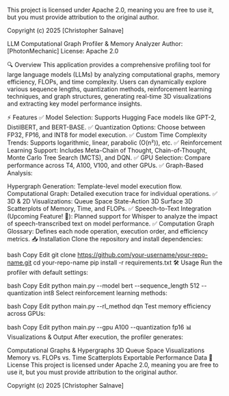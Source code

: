 
This project is licensed under Apache 2.0, meaning you are free to use it, but you must provide attribution to the original author.

Copyright (c) 2025 [Christopher Salnave]

LLM Computational Graph Profiler & Memory Analyzer
Author: [PhotonMechanic]
License: Apache 2.0

🔍 Overview
This application provides a comprehensive profiling tool for large language models (LLMs) by analyzing computational graphs, memory efficiency, FLOPs, and time complexity. Users can dynamically explore various sequence lengths, quantization methods, reinforcement learning techniques, and graph structures, generating real-time 3D visualizations and extracting key model performance insights.

⚡ Features
✅ Model Selection: Supports Hugging Face models like GPT-2, DistilBERT, and BERT-BASE.
✅ Quantization Options: Choose between FP32, FP16, and INT8 for model execution.
✅ Custom Time Complexity Trends: Supports logarithmic, linear, parabolic (O(n²)), etc.
✅ Reinforcement Learning Support: Includes Meta-Chain of Thought, Chain-of-Thought, Monte Carlo Tree Search (MCTS), and DQN.
✅ GPU Selection: Compare performance across T4, A100, V100, and other GPUs.
✅ Graph-Based Analysis:

Hypergraph Generation: Template-level model execution flow.
Computational Graph: Detailed execution trace for individual operations.
✅ 3D & 2D Visualizations:
Queue Space State-Action 3D Surface
3D Scatterplots of Memory, Time, and FLOPs.
✅ Speech-to-Text Integration (Upcoming Feature! 🚀):
Planned support for Whisper to analyze the impact of speech-transcribed text on model performance.
✅ Computation Graph Glossary: Defines each node operation, execution order, and efficiency metrics.
📥 Installation
Clone the repository and install dependencies:

bash
Copy
Edit
git clone https://github.com/your-username/your-repo-name.git
cd your-repo-name
pip install -r requirements.txt
🛠 Usage
Run the profiler with default settings:

bash
Copy
Edit
python main.py --model bert --sequence_length 512 --quantization int8
Select reinforcement learning methods:

bash
Copy
Edit
python main.py --rl_method dqn
Test memory efficiency across GPUs:

bash
Copy
Edit
python main.py --gpu A100 --quantization fp16
📊 Visualizations & Output
After execution, the profiler generates:

Computational Graphs & Hypergraphs
3D Queue Space Visualizations
Memory vs. FLOPs vs. Time Scatterplots
Exportable Performance Data
🔗 License
This project is licensed under Apache 2.0, meaning you are free to use it, but you must provide attribution to the original author.

Copyright (c) 2025 [Christopher Salnave]
